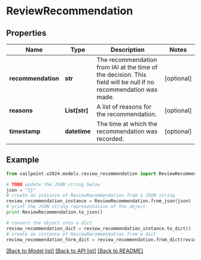 # ReviewRecommendation


## Properties

Name | Type | Description | Notes
------------ | ------------- | ------------- | -------------
**recommendation** | **str** | The recommendation from IAI at the time of the decision. This field will be null if no recommendation was made. | [optional] 
**reasons** | **List[str]** | A list of reasons for the recommendation. | [optional] 
**timestamp** | **datetime** | The time at which the recommendation was recorded. | [optional] 

## Example

```python
from sailpoint.v2024.models.review_recommendation import ReviewRecommendation

# TODO update the JSON string below
json = "{}"
# create an instance of ReviewRecommendation from a JSON string
review_recommendation_instance = ReviewRecommendation.from_json(json)
# print the JSON string representation of the object
print ReviewRecommendation.to_json()

# convert the object into a dict
review_recommendation_dict = review_recommendation_instance.to_dict()
# create an instance of ReviewRecommendation from a dict
review_recommendation_form_dict = review_recommendation.from_dict(review_recommendation_dict)
```
[[Back to Model list]](../README.md#documentation-for-models) [[Back to API list]](../README.md#documentation-for-api-endpoints) [[Back to README]](../README.md)


